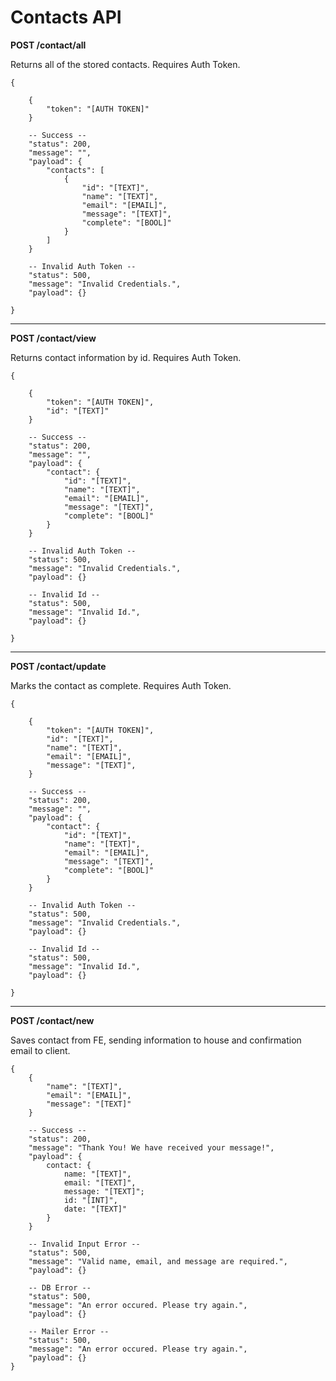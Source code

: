 # Contacts API

**POST /contact/all**

Returns all of the stored contacts. Requires Auth Token.

````
{

    {
        "token": "[AUTH TOKEN]"
    }

    -- Success --
    "status": 200,
    "message": "",
    "payload": {
        "contacts": [
            {
                "id": "[TEXT]",
                "name": "[TEXT]",
                "email": "[EMAIL]",
                "message": "[TEXT]",
                "complete": "[BOOL]"
            }
        ]    
    }

    -- Invalid Auth Token --
    "status": 500,
    "message": "Invalid Credentials.",
    "payload": {}

}
````

---

**POST /contact/view**

Returns contact information by id. Requires Auth Token.

````
{

    {
        "token": "[AUTH TOKEN]",
        "id": "[TEXT]"
    }

    -- Success --
    "status": 200,
    "message": "",
    "payload": {
        "contact": {
            "id": "[TEXT]",
            "name": "[TEXT]",
            "email": "[EMAIL]",
            "message": "[TEXT]",
            "complete": "[BOOL]"
        }   
    }

    -- Invalid Auth Token --
    "status": 500,
    "message": "Invalid Credentials.",
    "payload": {}

    -- Invalid Id --
    "status": 500,
    "message": "Invalid Id.",
    "payload": {}

}
````

---

**POST /contact/update**

Marks the contact as complete. Requires Auth Token.

````
{

    {
        "token": "[AUTH TOKEN]",
        "id": "[TEXT]",
        "name": "[TEXT]",
        "email": "[EMAIL]",
        "message": "[TEXT]",
    }

    -- Success --
    "status": 200,
    "message": "",
    "payload": {
        "contact": {
            "id": "[TEXT]",
            "name": "[TEXT]",
            "email": "[EMAIL]",
            "message": "[TEXT]",
            "complete": "[BOOL]"
        }   
    }

    -- Invalid Auth Token --
    "status": 500,
    "message": "Invalid Credentials.",
    "payload": {}

    -- Invalid Id --
    "status": 500,
    "message": "Invalid Id.",
    "payload": {}

}
````

---

**POST /contact/new**

Saves contact from FE, sending information to house and confirmation email to client.

````
{
    {
        "name": "[TEXT]",
        "email": "[EMAIL]",
        "message": "[TEXT]"
    }    

    -- Success --
    "status": 200,
    "message": "Thank You! We have received your message!",
    "payload": {
        contact: {
            name: "[TEXT]",
            email: "[TEXT]",
            message: "[TEXT]";
            id: "[INT]",
            date: "[TEXT]"
        }
    }

    -- Invalid Input Error --
    "status": 500,
    "message": "Valid name, email, and message are required.",
    "payload": {}

    -- DB Error --
    "status": 500,
    "message": "An error occured. Please try again.",
    "payload": {}

    -- Mailer Error --
    "status": 500,
    "message": "An error occured. Please try again.",
    "payload": {}
}
````
